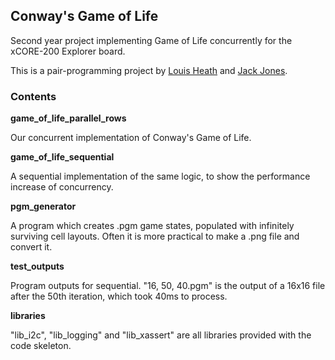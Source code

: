 ## Conway's Game of Life

Second year project implementing Game of Life concurrently for the xCORE-200 Explorer board.

This is a pair-programming project by [Louis Heath](https://github.com/louisheath) and [Jack Jones](https://github.com/jj16791).

### Contents

**game_of_life_parallel_rows**

Our concurrent implementation of Conway's Game of Life.

**game_of_life_sequential**

A sequential implementation of the same logic, to show the performance increase of concurrency.

**pgm_generator**

A program which creates .pgm game states, populated with infinitely surviving cell layouts. Often it is more practical to make a .png file and convert it.

**test_outputs**

Program outputs for sequential. "16, 50, 40.pgm" is the output of a 16x16 file after the 50th iteration, which took 40ms to process.

**libraries**

"lib_i2c", "lib_logging" and "lib_xassert" are all libraries provided with the code skeleton.
